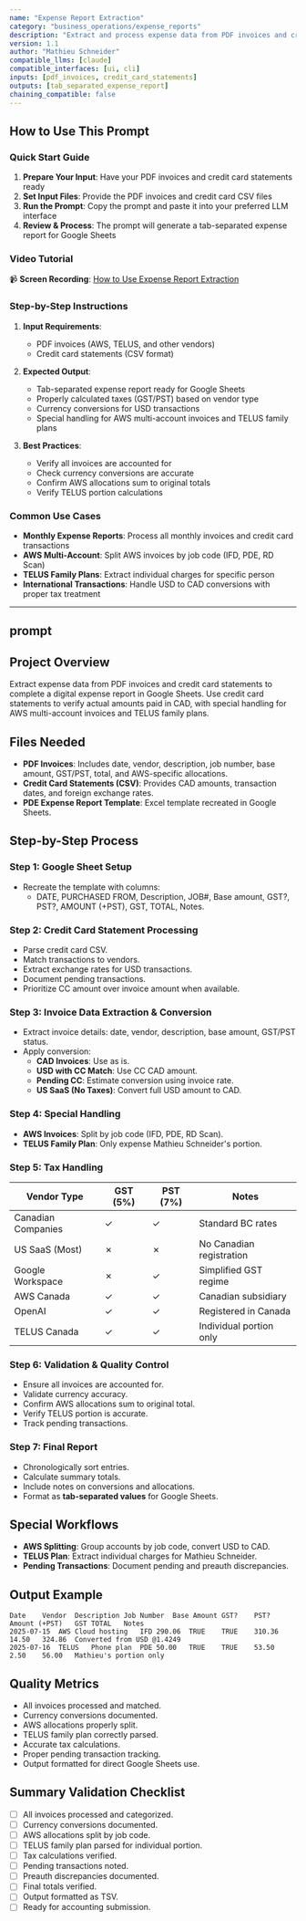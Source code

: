 ```yaml
---
name: "Expense Report Extraction"
category: "business_operations/expense_reports"
description: "Extract and process expense data from PDF invoices and credit card statements to generate a complete digital expense report in Google Sheets, with special handling for AWS and TELUS invoices."
version: 1.1
author: "Mathieu Schneider"
compatible_llms: [claude]
compatible_interfaces: [ui, cli]
inputs: [pdf_invoices, credit_card_statements]
outputs: [tab_separated_expense_report]
chaining_compatible: false
---
```


## How to Use This Prompt

### Quick Start Guide
1. **Prepare Your Input**: Have your PDF invoices and credit card statements ready
2. **Set Input Files**: Provide the PDF invoices and credit card CSV files
3. **Run the Prompt**: Copy the prompt and paste it into your preferred LLM interface
4. **Review & Process**: The prompt will generate a tab-separated expense report for Google Sheets

### Video Tutorial
📹 **Screen Recording**: [How to Use Expense Report Extraction](https://example.com/expense-report-tutorial)

### Step-by-Step Instructions
1. **Input Requirements**:
   - PDF invoices (AWS, TELUS, and other vendors)
   - Credit card statements (CSV format)
   
2. **Expected Output**:
   - Tab-separated expense report ready for Google Sheets
   - Properly calculated taxes (GST/PST) based on vendor type
   - Currency conversions for USD transactions
   - Special handling for AWS multi-account invoices and TELUS family plans

3. **Best Practices**:
   - Verify all invoices are accounted for
   - Check currency conversions are accurate
   - Confirm AWS allocations sum to original totals
   - Verify TELUS portion calculations

### Common Use Cases
- **Monthly Expense Reports**: Process all monthly invoices and credit card transactions
- **AWS Multi-Account**: Split AWS invoices by job code (IFD, PDE, RD Scan)
- **TELUS Family Plans**: Extract individual charges for specific person
- **International Transactions**: Handle USD to CAD conversions with proper tax treatment

---

## prompt 

## Project Overview
Extract expense data from PDF invoices and credit card statements to complete a digital expense report in Google Sheets. Use credit card statements to verify actual amounts paid in CAD, with special handling for AWS multi-account invoices and TELUS family plans.

## Files Needed
- **PDF Invoices**: Includes date, vendor, description, job number, base amount, GST/PST, total, and AWS-specific allocations.
- **Credit Card Statements (CSV)**: Provides CAD amounts, transaction dates, and foreign exchange rates.
- **PDE Expense Report Template**: Excel template recreated in Google Sheets.

## Step-by-Step Process
### Step 1: Google Sheet Setup
- Recreate the template with columns:
  - DATE, PURCHASED FROM, Description, JOB#, Base amount, GST?, PST?, AMOUNT (+PST), GST, TOTAL, Notes.

### Step 2: Credit Card Statement Processing
- Parse credit card CSV.
- Match transactions to vendors.
- Extract exchange rates for USD transactions.
- Document pending transactions.
- Prioritize CC amount over invoice amount when available.

### Step 3: Invoice Data Extraction & Conversion
- Extract invoice details: date, vendor, description, base amount, GST/PST status.
- Apply conversion:
  - **CAD Invoices**: Use as is.
  - **USD with CC Match**: Use CC CAD amount.
  - **Pending CC**: Estimate conversion using invoice rate.
  - **US SaaS (No Taxes)**: Convert full USD amount to CAD.

### Step 4: Special Handling
- **AWS Invoices**: Split by job code (IFD, PDE, RD Scan).
- **TELUS Family Plan**: Only expense Mathieu Schneider's portion.

### Step 5: Tax Handling
| Vendor Type | GST (5%) | PST (7%) | Notes |
|-------------|----------|----------|-------|
| Canadian Companies | ✓ | ✓ | Standard BC rates |
| US SaaS (Most) | ✗ | ✗ | No Canadian registration |
| Google Workspace | ✗ | ✓ | Simplified GST regime |
| AWS Canada | ✓ | ✓ | Canadian subsidiary |
| OpenAI | ✓ | ✓ | Registered in Canada |
| TELUS Canada | ✓ | ✓ | Individual portion only |

### Step 6: Validation & Quality Control
- Ensure all invoices are accounted for.
- Validate currency accuracy.
- Confirm AWS allocations sum to original total.
- Verify TELUS portion is accurate.
- Track pending transactions.

### Step 7: Final Report
- Chronologically sort entries.
- Calculate summary totals.
- Include notes on conversions and allocations.
- Format as **tab-separated values** for Google Sheets.

## Special Workflows
- **AWS Splitting**: Group accounts by job code, convert USD to CAD.
- **TELUS Plan**: Extract individual charges for Mathieu Schneider.
- **Pending Transactions**: Document pending and preauth discrepancies.

## Output Example
```
Date	Vendor	Description	Job Number	Base Amount	GST?	PST?	Amount (+PST)	GST	TOTAL	Notes
2025-07-15	AWS	Cloud hosting	IFD	290.06	TRUE	TRUE	310.36	14.50	324.86	Converted from USD @1.4249
2025-07-16	TELUS	Phone plan	PDE	50.00	TRUE	TRUE	53.50	2.50	56.00	Mathieu's portion only
```

## Quality Metrics
- All invoices processed and matched.
- Currency conversions documented.
- AWS allocations properly split.
- TELUS family plan correctly parsed.
- Accurate tax calculations.
- Proper pending transaction tracking.
- Output formatted for direct Google Sheets use.

## Summary Validation Checklist
- [ ] All invoices processed and categorized.
- [ ] Currency conversions documented.
- [ ] AWS allocations split by job code.
- [ ] TELUS family plan parsed for individual portion.
- [ ] Tax calculations verified.
- [ ] Pending transactions noted.
- [ ] Preauth discrepancies documented.
- [ ] Final totals verified.
- [ ] Output formatted as TSV.
- [ ] Ready for accounting submission.

<!-- END PROMPT -->
